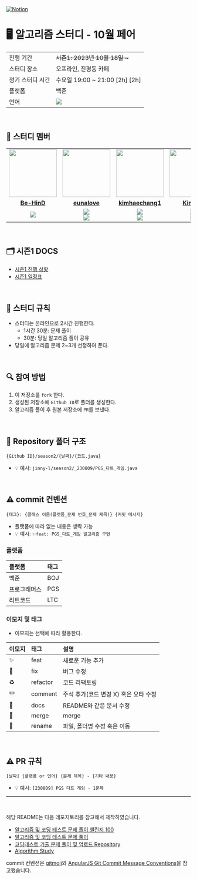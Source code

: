 <a href="https://www.notion.so/hyokikomori/Algorithm-Study-eeab1b7059824f96b2733d6bc7218428?pvs=4">
<img src="https://img.shields.io/badge/Notion-%23000000.svg?style=for-the-flat&amp;logo=notion&amp;logoColor=white" alt="Notion">
</a>

# 🖥 알고리즘 스터디 - 10월 페어

<table>
  <tr>
    <td>진행 기간</td>
    <td><s>시즌1: 2023년 10월 18일 ~ </td>
  </tr>
  <tr>
    <td>스터디 장소</td>
    <td>오프라인, 진평동 카페</td>
  </tr>
  <tr>
    <td>정기 스터디 시간</td>
    <td>수요일 19:00 ~ 21:00 [2h] [2h]
  </tr>
  <tr>
    <td>플랫폼</td>
    <td>백준</td>
  </tr>
  <tr>
    <td>언어</td>
    <td><img src="https://img.shields.io/badge/Java-007396.svg?&style=for-the-badge&logo=Java&logoColor=white">
    </td>
  </tr>
</table>

<br/>

## 🤖 스터디 멤버

<table>
 <tr>
    <td align="center"><a href="https://github.com/Be-HinD"><img src="https://avatars.githubusercontent.com/Be-HinD" width="130px;" alt=""></a></td>
    <td align="center"><a href="https://github.com/eunalove"><img src="https://avatars.githubusercontent.com/eunalove" width="130px;" alt=""></a></td>
    <td align="center"><a href="https://github.com/kimhaechang1"><img src="https://avatars.githubusercontent.com/kimhaechang1" width="130px;" alt=""></a></td>
    <td align="center"><a href="https://github.com/Kimjuyi"><img src="https://avatars.githubusercontent.com/Kimjuyi" width="130px;" alt=""></a></td>
  </tr>
  <tr>
    <td align="center"><a href="https://github.com/Be-HinD"><b>Be-HinD</b></a></td>
    <td align="center"><a href="https://github.com/eunalove"><b>eunalove</b></a></td>
    <td align="center"><a href="https://github.com/kimhaechang1"><b>kimhaechang1</b></a></td>
    <td align="center"><a href="https://github.com/Kimjuyi"><b>Kimjuyi</b></a></td>
  </tr>
  <tr> 
    <td align="center"><img src="https://img.shields.io/badge/Java-007396.svg?&style=for-the-badge&logo=Java&logoColor=white"></td>
    <td align="center"><img src="https://img.shields.io/badge/Java-007396?style=for-the-badge&logo=java&logoColor=white"><br/><img src="https://img.shields.io/badge/Python-3776AB?style=for-the-badge&logo=python&logoColor=white"></td>
    <td align="center"><img src="https://img.shields.io/badge/Java-007396?style=for-the-badge&logo=java&logoColor=white"><br/><img src="https://img.shields.io/badge/Python-3776AB?style=for-the-badge&logo=python&logoColor=white"></td>
    <td align="center"><img src="https://img.shields.io/badge/Java-007396?style=for-the-badge&logo=java&logoColor=white"><br/><img src="https://img.shields.io/badge/Python-3776AB?style=for-the-badge&logo=python&logoColor=white"></td>
    <td align="center"><img src="https://img.shields.io/badge/Java-007396?style=for-the-badge&logo=java&logoColor=white"><br/><img src="https://img.shields.io/badge/Python-3776AB?style=for-the-badge&logo=python&logoColor=white"></td>
  </tr> 
</table>

<br/>

## 🗂️ 시즌1 DOCS
- [시즌1 진행 상황](https://github.com/CodeSquad-2023-BE-Study/Algorithm-Study/blob/main/docs/%EC%A7%84%ED%96%89%EC%83%81%ED%99%A9/%EC%8B%9C%EC%A6%8C1_2%EC%9B%94-7%EC%9B%94_%EC%A7%84%ED%96%89%EC%83%81%ED%99%A9.md)
- [시즌1 일정표](https://github.com/CodeSquad-2023-BE-Study/Algorithm-Study/blob/main/docs/%EB%AC%B8%EC%A0%9C/%EC%8B%9C%EC%A6%8C1_2%EC%9B%94-7%EC%9B%94_%EB%AC%B8%EC%A0%9C.md)

<br/>

## 📌 스터디 규칙
- 스터디는 온라인으로 2시간 진행한다.
  - 1시간 30분: 문제 풀이
  - 30분: 당일 알고리즘 풀이 공유
- 당일에 알고리즘 문제 2~3개 선정하여 푼다.
  
<br/>

## 🔍 참여 방법
1. 이 저장소를 `fork` 한다.
2. 생성된 저장소에 `Github ID`로 폴더를 생성한다.
3. 알고리즘 풀이 후 원본 저장소에 `PR`를 보낸다.

<br/>

## 📁 Repository 폴더 구조
```
{Github ID}/season2/{날짜}/{코드.java}
```

- 💡 예시: `jinny-l/season2/_230809/PGS_다트_게임.java`

<br/>

## ⚠️ commit 컨벤션

```
{태그}: {클래스 이름(플랫폼_문제 번호_문제 제목)} {커밋 메시지}
```

- 플랫폼에 따라 없는 내용은 생략 가능
- 💡 예시: `✨feat: PGS_다트_게임 알고리즘 구현`

### 플랫폼

| 플랫폼    | 태그  |
|:-------|:----|
| 백준     | BOJ |
| 프로그래머스 | PGS |
| 리트코드   | LTC |

### 이모지 및 태그

- 이모지는 선택에 따라 활용한다.

| 이모지 | 태그       | 설명                      |
|:----|:---------|:------------------------|
| ✨   | feat     | 새로운 기능 추가               |
| 🐛  | fix      | 버그 수정                   |
| ♻️  | refactor | 코드 리팩토링                 |
| ✏️  | comment  | 주석 추가(코드 변경 X) 혹은 오타 수정 |
| 📝  | docs     | README와 같은 문서 수정        |
| 🔀  | merge    | merge                   |
| 🚚  | rename   | 파일, 폴더명 수정 혹은 이동        |


<br/>

## ⚠️ PR 규칙

```
[날짜] {플랫폼 or 언어} {문제 제목} - {기타 내용}
```

- 💡 예시: `[230809] PGS 다트 게임 - 1문제`

---

<br/>

해당 README는 다음 레포지토리를 참고해서 제작하였습니다.

- [알고리즘 및 코딩 테스트 문제 풀이 챌린지 100](https://github.com/ellynhan/challenge100-codingtest-study)
- [알고리즘 및 코딩 테스트 문제 풀이](https://github.com/Seongho0503/Algo_Study)
- [코딩테스트 기출 문제 풀이 및 업로드 Repository](https://github.com/CodeTest-StudyGroup/Code-Test-Study)
- [Algorithm Study](https://github.com/b1urrrr/Algorithm-Study)

commit 컨벤션은 [gitmoji](https://gitmoji.dev/)와 [AngularJS Git Commit Message Conventions](https://gist.github.com/stephenparish/9941e89d80e2bc58a153)을 참고했습니다.
